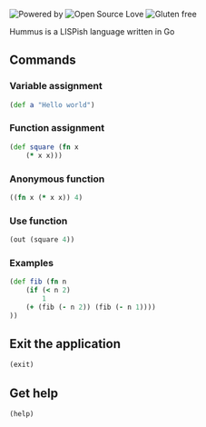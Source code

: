 ![Powered by](https://img.shields.io/badge/Powered%20By-Black%20Magic-orange.svg?longCache=true&style=flat-square) 
![Open Source Love](https://img.shields.io/badge/Open%20source-%E2%9D%A4%EF%B8%8F-brightgreen.svg?style=flat-square) 
![Gluten free](https://img.shields.io/badge/Gluten-Free-blue.svg?longCache=true&style=flat-square)

Hummus is a LISPish language written in Go

## Commands

### Variable assignment
```clojure
(def a "Hello world")
```
### Function assignment
```clojure
(def square (fn x 
	(* x x)))
```
### Anonymous function
```clojure
((fn x (* x x)) 4)
```
### Use function
```clojure
(out (square 4))
```
### Examples
```clojure
(def fib (fn n
	(if (< n 2)
		1 
    (+ (fib (- n 2)) (fib (- n 1))))
))
```

## Exit the application
```clojure
(exit)
```

## Get help
```clojure
(help)
```
